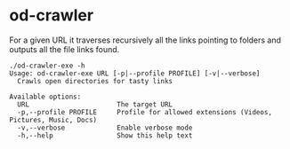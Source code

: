 # od-crawler

For a given URL it traverses recursively all the links pointing to folders and outputs all the file links found.

```
./od-crawler-exe -h
Usage: od-crawler-exe URL [-p|--profile PROFILE] [-v|--verbose]
  Crawls open directories for tasty links

Available options:
  URL                      The target URL
  -p,--profile PROFILE     Profile for allowed extensions (Videos, Pictures, Music, Docs)
  -v,--verbose             Enable verbose mode
  -h,--help                Show this help text
```